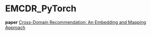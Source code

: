 # EMCDR_PyTorch
**paper**
[Cross-Domain Recommendation: An Embedding and Mapping Approach](https://www.ijcai.org/Proceedings/2017/0343.pdf "IJCAI 2017")
